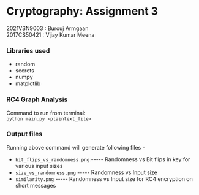 # Cryptography: Assignment 3

2021VSN9003 : Burouj Armgaan <br>
2017CS50421 : Vijay Kumar Meena

### Libraries used
- random
- secrets
- numpy
- matplotlib

### RC4 Graph Analysis
Command to run from terminal:<br>
`python main.py <plaintext_file> `

### Output files

Running above command will generate following files - 

- `bit_flips_vs_randomness.png` ----- Randomness vs Bit flips in key for various input sizes
- `size_vs_randomness.png` ----- Randomness vs Input size
- `similarity.png` ----- Randomness vs Input size for RC4 encryption on short messages

